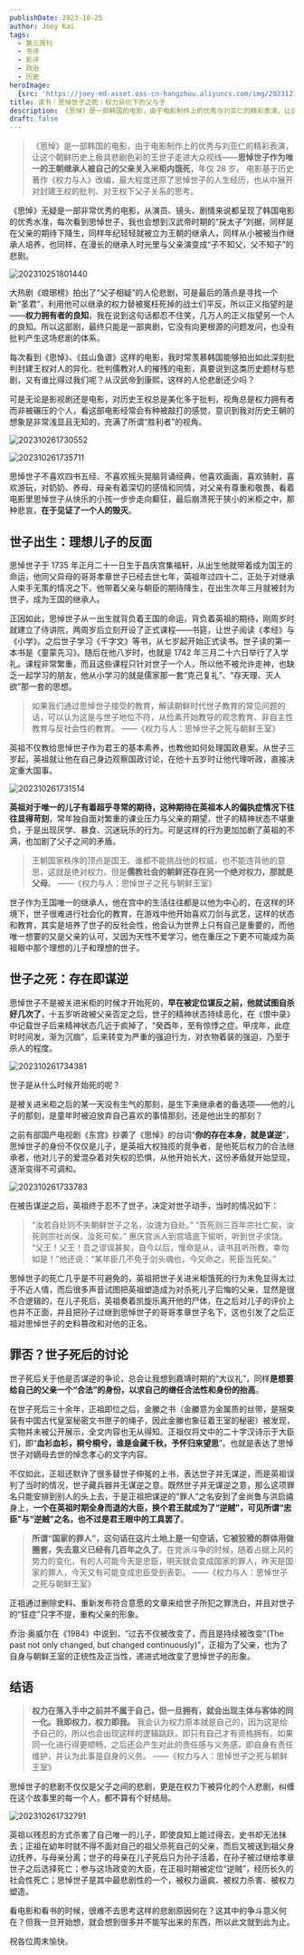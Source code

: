 ```yaml
---
publishDate: 2023-10-25
author: Joey Kai
tags:
  - 第三周刊
  - 书评
  - 影评
  - 政治
  - 历史
heroImage:
  {src: 'https://joey-md-asset.oss-cn-hangzhou.aliyuncs.com/img/202312132359502.jpeg', inferSize: true}
title: 读书｜思悼世子之死：权力异化下的父与子
description: 《思悼》是一部韩国的电影，由于电影制作上的优秀与刘亚仁的精彩表演，让这个朝鲜历史上极具悲剧色彩的王世子走进大众视线——思悼世子作为唯一的王朝继承人被自己的父亲关入米柜内饿死，年仅 28 岁。
draft: false
---
```

> 《思悼》是一部韩国的电影，由于电影制作上的优秀与刘亚仁的精彩表演，让这个朝鲜历史上极具悲剧色彩的王世子走进大众视线——**思悼世子作为唯一的王朝继承人被自己的父亲关入米柜内饿死**，年仅 28 岁。
> 电影基于历史著作《权力与人》改编，最大程度还原了思悼世子的人生经历，也从中展开对封建王权的批判、对王权下父子关系的思考。

《思悼》无疑是一部非常优秀的电影，从演员、镜头、剧情来说都呈现了韩国电影的优秀水准，每次看到思悼世子，我也会想到汉武帝时期的“戾太子”刘据，同样是在父亲的期待下降生，同样年纪轻轻就被立为王朝的继承人，同样从小被被当作继承人培养，也同样，在漫长的继承人时光里与父亲演变成“子不知父，父不知子”的悲剧。

![202310251801440](../../blog-assets/2023/202310251801440.png)

大热剧《琅琊榜》拍出了“父子相疑”的人伦悲剧，可是最后的落点是寻找一个新“圣君”，利用他可以继承的权力替被冤枉死掉的战士们平反，所以正义指望的是——**权力拥有者的良知**，我在说到这句话都忍不住笑，几万人的正义指望另一个人的良知。所以这部剧，最终只能是一部爽剧，它没有向更根源的问题发问，也没有批判产生这场悲剧的体系。

每次看到《思悼》、《兹山鱼谱》这样的电影，我时常羡慕韩国能够拍出如此深刻批判封建王权对人的异化、批判儒教对人的摧残的电影，真要说到这类历史题材与悲剧，又有谁比得过我们呢？从汉武帝到康熙，这样的人伦悲剧还少吗？

可是无论是影视剧还是电影，对历史王权总是美化多于批判，视角总是权力拥有者而非被碾压的个人，看这部电影经常会有种被敲打的感觉，意识到我对历史王朝的想象是非常浅显且无知的，充满了所谓“胜利者”的视角。

![202310261730552](../../blog-assets/2023/202310261730552.png)

![202310261735711](../../blog-assets/2023/202310261735711.png)

思悼世子不喜欢四书五经、不喜欢摇头晃脑背诵经典，他喜欢画画，喜欢骑射，喜欢游玩，对奶奶、养母、母亲有着深切的感情和同情，对父亲有尊重和敬畏，看着电影里思悼世子从快乐的小孩一步步走向癫狂，最后崩溃死于狭小的米柜之中，那种悲哀，**在于见证了一个人的毁灭**。

## 世子出生：理想儿子的反面

思悼世子于 1735 年正月二十一日生于昌庆宫集福轩，从出生他就带着成为国王的命运，他同父异母的哥哥孝章世子已经去世七年，英祖年过四十二，正处于对继承人束手无策的情况之下。他带着父亲与朝臣的期待降生，在出生次年三月就被封为世子，成为王国的继承人。

正因如此，思悼世子从一出生就背负着王国的命运，背负着英祖的期待，刚周岁时就建立了侍讲院，两周岁后立刻开设了正式课程—―书筵，让世子阅读《孝经》与《小学》。之后世子学习《千字文》等书，从七岁起开始正式读书。世子读的第一本书是《童蒙先习》。随后在他八岁时，也就是 1742 年三月二十六日举行了入学礼。课程非常繁重，而且这些课程只针对世子一个人，所以他不被允许走神，也缺乏一起学习的朋友，他从小学习的就是儒家那一套“克己复礼”、“存天理、灭人欲”那一套的思想。

>如果我们通过思悼世子接受的教育，解读朝鲜时代世子教育的常见问题的话，可以认为这是与世子地位不符，从俭素开始教导的观念教育、非自主性教育与反社会性的教育。
>——《权力与人：思悼世子之死与朝鲜王室》

英祖不仅教给思悼世子作为君王的基本素养，也教他如何处理国政悬案。从世子三岁起，英祖就让他在自己身边观察国政讨论，在他十五岁时让他代理听政，直接决定重大国事。

![202310261731514](../../blog-assets/2023/202310261731514.png)

**英祖对于唯一的儿子有着超乎寻常的期待，这种期待在英祖本人的偏执症情况下往往显得苛刻**，常年独自面对繁重的课业压力与父亲的期望，世子的精神状态不堪重负，于是出现厌学、暴食、沉迷玩乐的行为。可是这样的行为更加加剧了英祖的不满，也加剧了父子之间的矛盾。

> 王朝国家秩序的顶点是国王。谁都不能挑战他的权威，也不能违背他的意思，这就是绝对权力。但是**儒教社会的朝鲜还存在另一个绝对权力，那就是父母**。
> ——《权力与人：思悼世子之死与朝鲜王室》

世子作为王国唯一的继承人，他在宫中的生活往往都是以他为中心的，在这样的环境下，世子很难进行社会化的教育，在游戏中他开始喜欢刀剑与武艺，这样的状态和教育，其实是培养了世子的反社会性，他会认为世界上只有自己是重要的，而他唯一想要的又是父亲的认可，又因为天性不爱学习，他在重压之下更不可能成为英祖眼中那个理想的儿子和理想的世子。

## 世子之死：存在即谋逆

思悼世子不是被关进米柜的时候才开始死的，**早在被定位谋反之前，他就试图自杀好几次了**，十五岁听政被父亲否定之后，世子的精神状态持续恶化，在《恨中录》中记载世子后来精神状态几近于疯掉了，“癸酉年，至有惊悸之症。甲戌年，此症时时间发，渐为沉痼”，后来转变为严重的强迫行为，对衣物着装的强迫，乃至于杀人的程度。

![202310261734381](../../blog-assets/2023/202310261734381.png)

世子是从什么时候开始死的呢？

是被关进米柜之后的某一天没有生气的那刻，是生下来继承者的备选项——他的儿子的那刻，是童年时被迫放弃自己喜欢的事情那刻，还是他出生的那刻？

之前有部国产电视剧《东宫》抄袭了《思悼》的台词“**你的存在本身，就是谋逆**”，思悼世子的身份不仅仅是儿子，是英祖大权独揽的竞争者，是他死后权力的合法继承者，他对儿子的爱混杂着对失权的恐惧，从他开始长大，这份矛盾就开始显现，逐渐变得不可调和。

![202310261733783](../../blog-assets/2023/202310261733783.png)

在被告谋逆之后，英祖终于忍不了世子，决定对世子动手，当时的情况如下：
>“汝若自处则不失朝鲜世子之名，汝速为自处。”
>“吾死则三百年宗社亡矣，汝死则宗社尚保，汝死可矣。”
>惠庆宫派人到宫墙底下偷听，听到世子求饶。
>“父王！父王！吾之谬误甚矣，自今以后，惟命是从，读书且听所教，幸勿如是！”他还说：“某年臣几不免于剑头魂也，今又命之，死臣当死矣。”

思悼世子的死亡几乎是不可避免的，英祖把世子关进米柜饿死的行为未免显得太过于不近人情，而后很多声音试图把英祖塑造成为对杀死儿子后悔的父亲，显然是很不合逻辑的，在儿子死后，英祖奏着凯旋乐离开他的尸体，在之后对儿子的评价上也并不正面，并且把孙子过继到思悼世子的哥哥孝章世子名下，这也引发了之后正祖对思悼世子的史料篡改和对他的正名。

## 罪否？世子死后的讨论

世子死后关于他是否谋逆的争论，总会让我想到嘉靖时期的“大议礼”，同样**是想要给自己的父亲一个“合法”的身份，以求自己的继任合法性和身份的抬高**。

在世子死后三十余年，正祖即位之后，金縢之书（金縢意为金属质的丝带，是捆束装有中国古代皇室秘密文书匣子的绳子，因此金縢也象征着王室的秘密）被发现，实物并未被公开展示，全文内容也无从得知。正祖仅将文中的二十字汉诗示于大臣们，即“**血衫血衫，桐兮桐兮，谁是金藏千秋，予怀归来望思**”。也就是表达了思悼世子对嫡母去世的悼念孝心的文字内容。

不仅如此，正祖还默许了很多替世子伸冤的上书，表达世子并无谋逆，而是英祖误判了当时的情况，世子藏兵器并无谋逆之意。既然世子并无谋逆之意，那么这项罪名只能安排到别人的头上去，于是正祖把谋逆的“罪人”之名安到了金尚鲁与洪启禧身上，**一个在英祖时期全身而退的大臣，换个君王就成为了“逆贼”，可见所谓“忠臣”与“逆贼”之名，也不过是君王眼中的工具罢了**。

> **所谓“国家的罪人”，这句话在这片土地上是一句空话，它被狡猾的群体用做圈套，失去意义已经有几百年之久了**。在党派斗争的时候，随着占据上风的势力的变化，有的人可能今天是忠臣，明天就会变成国家的罪人，昨天是国家的罪人，今天又有可能变成忠臣受到表彰。
> ——《权力与人：思悼世子之死与朝鲜王室》

正祖通过删除史料、重新发布符合意愿的文章来给世子所犯之罪洗白，并且对世子的“狂症”只字不提，重构父亲的形象。

乔治·奥威尔在《1984》中说到，“过去不仅被改变了，而且是持续被改变”(The past not only changed, but changed continuously)”，正祖为了父亲，也为了自身与朝鲜王室的正统性及正当性，递进式地改变了思悼世子的形象。

## 结语

> **权力在落入手中之前并不属于自己，但一旦拥有，就会出现主体与客体的同一化。我即权力，权力即我。** 我会认为权力原本就是自己的，因为这是给予自己的，所以也会出现这样的逻辑跳跃，即只有自己才有资格拥有。如果同一化进行得更顺畅，之后还会产生对此的责任感与义务感，即自身有责任维护，并认为此事是自身的义务。
> ——《权力与人：思悼世子之死与朝鲜王室》

思悼世子的悲剧不仅仅是父子之间的悲剧，更是在权力下被异化的个人悲剧，纠缠在这个故事里的每一个人，都不算有个好结局。

![202310261732791](../../blog-assets/2023/202310261732791.png)

英祖以残忍的方式杀害了自己唯一的儿子，即使良知上能过得去，史书却无法抹去；正祖在幼年时就不得不面对自己的祖父杀死自己的父亲，而后又被送到祖父身边抚养，与母亲分离；世子的母亲在儿子死后只为孙子活着，在孙子被过继给孝章世子之后选择死亡；参与这场政变的大臣，在正祖时期被定位“逆贼”，经历长久的社会性死亡；思悼世子是其中最悲剧性的一个，被权力逼疯、被权力杀害、被权力塑造。

看电影和看书的时候，很难不去思考这样的悲剧原因何在？这其中的争斗意义何在？但我一旦开始想，就会想到很多并不能写出来的东西，所以此文就到此为止。

祝各位周末愉快。